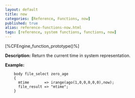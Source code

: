 ```yaml
---
layout: default
title: now
categories: [Reference, Functions, now]
published: true
alias: reference-functions-now.html
tags: [reference, system functions, functions, now]
---
```


[%CFEngine_function_prototype()%]

**Description:** Return the current time in system representation.

**Example:**

```cf3
    body file_select zero_age
    {
      mtime       => irange(ago(1,0,0,0,0,0),now);
      file_result => "mtime";
    }
```
